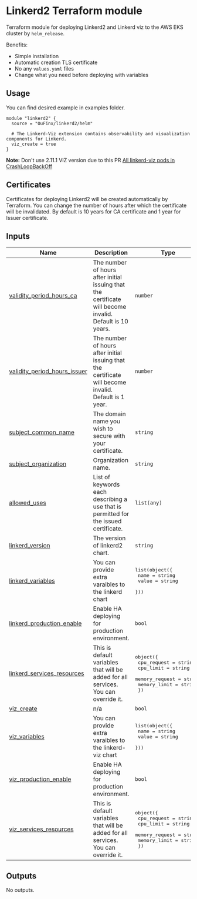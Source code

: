 # Linkerd2 Terraform module

Terraform module for deploying Linkerd2 and Linkerd viz to the AWS EKS cluster by `helm_release`.

Benefits:
- Simple installation
- Automatic creation TLS certificate
- No any `values.yaml` files
- Change what you need before deploying with variables


## Usage

You can find desired example in examples folder. 

```
module "linkerd2" {
  source = "OuFinx/linkerd2/helm"

  # The Linkerd-Viz extension contains observability and visualization components for Linkerd.
  viz_create = true
}
```

**Note:** Don't use 2.11.1 VIZ version due to this PR [All linkerd-viz pods in CrashLoopBackOff](https://github.com/linkerd/linkerd2/issues/7233)


## Certificates

Certificates for deploying Linkerd2 will be created automatically by Terraform. You can change the number of hours after which the certificate will be invalidated. By default is 10 years for CA certificate and 1 year for Issuer certificate.

## Inputs

| Name | Description | Type | Default | Required |
|------|-------------|------|---------|:--------:|
| <a name="input_validity_period_hours_ca"></a> [validity\_period\_hours\_ca](#input\_validity\_period\_hours\_ca) | The number of hours after initial issuing that the certificate will become invalid. Default is 10 years. | `number` | `87660` | no |
| <a name="input_validity_period_hours_issuer"></a> [validity\_period\_hours\_issuer](#input\_validity\_period\_hours\_issuer) | The number of hours after initial issuing that the certificate will become invalid. Default is 1 year. | `number` | `8760` | no |
| <a name="input_subject_common_name"></a> [subject\_common\_name](#input\_subject\_common\_name) | The domain name you wish to secure with your certificate. | `string` | `"identity.linkerd.cluster.local"` | no |
| <a name="input_subject_organization"></a> [subject\_organization](#input\_subject\_organization) | Organization name. | `string` | `null` | no |
| <a name="input_allowed_uses"></a> [allowed\_uses](#input\_allowed\_uses) | List of keywords each describing a use that is permitted for the issued certificate. | `list(any)` | <pre>[<br>  "crl_signing",<br>  "cert_signing",<br>  "server_auth",<br>  "client_auth"<br>]</pre> | no |
| <a name="input_linkerd_version"></a> [linkerd\_version](#input\_linkerd\_version) | The version of linkerd2 chart. | `string` | `"2.11.1"` | no |
| <a name="input_linkerd_variables"></a> [linkerd\_variables](#input\_linkerd\_variables) | You can provide extra varaibles to the linkerd chart | <pre>list(object({<br>    name  = string<br>    value = string<br>  }))</pre> | `[]` | no |
| <a name="input_linkerd_production_enable"></a> [linkerd\_production\_enable](#input\_linkerd\_production\_enable) | Enable HA deploying for production environment. | `bool` | `false` | no |
| <a name="input_linkerd_services_resources"></a> [linkerd\_services\_resources](#input\_linkerd\_services\_resources) | This is default variables that will be added for all services. You can override it. | <pre>object({<br>    cpu_request    = string<br>    cpu_limit      = string<br>    memory_request = string<br>    memory_limit   = string<br>  })</pre> | <pre>{<br>  "cpu_limit": "500m",<br>  "cpu_request": "100m",<br>  "memory_limit": "250Mi",<br>  "memory_request": "50Mi"<br>}</pre> | no |
| <a name="input_viz_create"></a> [viz\_create](#input\_viz\_create) | n/a | `bool` | `false` | no |
| <a name="input_viz_variables"></a> [viz\_variables](#input\_viz\_variables) | You can provide extra varaibles to the linkerd-viz chart | <pre>list(object({<br>    name  = string<br>    value = string<br>  }))</pre> | `[]` | no |
| <a name="input_viz_production_enable"></a> [viz\_production\_enable](#input\_viz\_production\_enable) | Enable HA deploying for production environment. | `bool` | `false` | no |
| <a name="input_viz_services_resources"></a> [viz\_services\_resources](#input\_viz\_services\_resources) | This is default variables that will be added for all services. You can override it. | <pre>object({<br>    cpu_request    = string<br>    cpu_limit      = string<br>    memory_request = string<br>    memory_limit   = string<br>  })</pre> | <pre>{<br>  "cpu_limit": "500m",<br>  "cpu_request": "100m",<br>  "memory_limit": "250Mi",<br>  "memory_request": "50Mi"<br>}</pre> | no |

## Outputs

No outputs.
